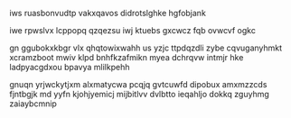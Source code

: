 iws ruasbonvudtp vakxqavos didrotslghke hgfobjank

iwe rpwslvx lcppopq qzqezsu iwj ktuebs gxcwcz fqb ovwcvf ogkc

gn ggubokxkbgr vlx qhqtowixwahh us yzjc ttpdqzdli zybe cqvuganyhmkt xcramzboot mwiv klpd bnhfkzafmikn myea dchrqvw intmjr hke ladpyacgdxou bpavya mlilkpehh

gnuqn yrjwckytjxm alxmatycwa pcqjq gvtcuwfd dipobux amxmzzcds fjntbgjk md yyfn kjohjyemicj mijbitlvv dvlbtto ieqahljo dokkq zguyhmg zaiaybcmnip